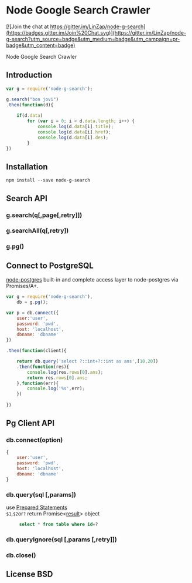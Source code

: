 # Node Google Search Crawler

[![Join the chat at https://gitter.im/LinZap/node-g-search](https://badges.gitter.im/Join%20Chat.svg)](https://gitter.im/LinZap/node-g-search?utm_source=badge&utm_medium=badge&utm_campaign=pr-badge&utm_content=badge)

Node Google Search Crawler

## Introduction
```js
var g = require('node-g-search');

g.search("bon jovi")
.then(function(d){
	
	if(d.data)
		for (var i = 0; i < d.data.length; i++) {
			console.log(d.data[i].title);
			console.log(d.data[i].href);
			console.log(d.data[i].des);
		}
})

```

## Installation

	npm install --save node-g-search


## Search API

### g.search(q[,page[,retry]])

### g.searchAll(q[,retry])

### g.pg()
 
 
## Connect to PostgreSQL
[node-postgres](https://github.com/brianc/node-postgres) built-in
and complete access layer to node-postgres via Promises/A+.

```js
var g = require('node-g-search'),
    db = g.pg();

var p = db.connect({
	user:'user',
	password: 'pwd',
	host: 'localhost',
	dbname: 'dbname'
})

.then(function(client){

	return db.query('select ?::int+?::int as ans',[10,20])
	.then(function(res){
		console.log(res.rows[0].ans);
		return res.rows[0].ans;
	},function(err){
		console.log('%s',err);
	})
	
})

```
  
   
  
  
  
## Pg Client API

### db.connect(option)
```js
{
	user:'user',
	password: 'pwd',
	host: 'localhost',
	dbname: 'dbname'
}
```
  
### db.query(sql [,params]) 
use [Prepared Statements](https://github.com/brianc/node-postgres/wiki/Prepared-Statements)   
`$1`,`$2`or`?` 
return  Promise<[result](https://github.com/brianc/node-postgres/wiki/Query#result-object)> object
  
```sql
	 select * from table where id=?
```
  
### db.queryIgnore(sql [,params [,retry]]) 
  
 
### db.close()
## License BSD
